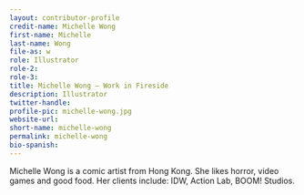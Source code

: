 ```yaml
---
layout: contributor-profile
credit-name: Michelle Wong
first-name: Michelle
last-name: Wong
file-as: w
role: Illustrator
role-2:
role-3:
title: Michelle Wong — Work in Fireside
description: Illustrator
twitter-handle:
profile-pic: michelle-wong.jpg
website-url:
short-name: michelle-wong
permalink: michelle-wong
bio-spanish:
---
```

Michelle Wong is a comic artist from Hong Kong. She likes horror, video games and good food. Her clients include: IDW, Action Lab, BOOM! Studios.
